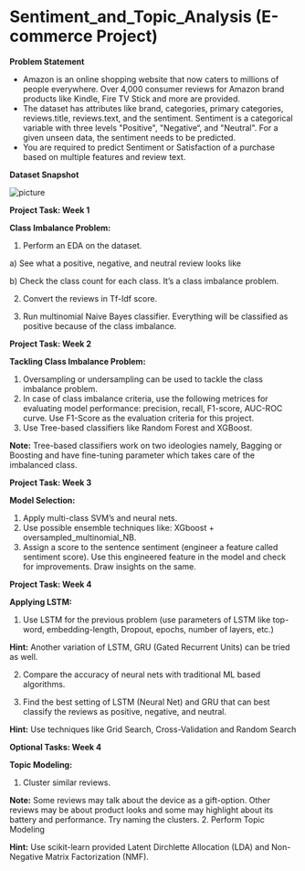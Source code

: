 # Sentiment_and_Topic_Analysis (E-commerce Project)

<b>Problem Statement</b>

*   Amazon is an online shopping website that now caters to millions of people everywhere. Over 4,000 consumer reviews for Amazon brand products like Kindle, Fire TV Stick and more are provided. 
*   The dataset has attributes like brand, categories, primary categories, reviews.title, reviews.text, and the sentiment. Sentiment is a categorical variable with three levels "Positive", "Negative“, and "Neutral". For a given unseen data, the sentiment needs to be predicted.
*   You are required to predict Sentiment or Satisfaction of a purchase based on multiple features and review text.

<b>Dataset Snapshot</b>

![picture](https://drive.google.com/uc?id=1h1pQG5ZlYAGS-lPncZUalh-duXfO1qsA)

**Project Task: Week 1**

**Class Imbalance Problem:**

1. Perform an EDA on the dataset.

  a)  See what a positive, negative, and neutral review looks like

  b)  Check the class count for each class. It’s a class imbalance problem.

2. Convert the reviews in Tf-Idf score.

3. Run multinomial Naive Bayes classifier. Everything will be classified as positive because of the class imbalance.

**Project Task: Week 2**

**Tackling Class Imbalance Problem:**

1. Oversampling or undersampling can be used to tackle the class imbalance problem. 
2. In case of class imbalance criteria, use the following metrices for evaluating model performance: precision, recall, F1-score, AUC-ROC curve. Use F1-Score as the evaluation criteria for this      project.
3. Use Tree-based classifiers like Random Forest and XGBoost.

**Note:** Tree-based classifiers work on two ideologies namely, Bagging or Boosting and have fine-tuning parameter which takes care of the imbalanced class.

**Project Task: Week 3**

**Model Selection:**

1. Apply multi-class SVM’s and neural nets.
2. Use possible ensemble techniques like: XGboost + oversampled_multinomial_NB.
3. Assign a score to the sentence sentiment (engineer a feature called sentiment score). Use this engineered feature in the model and check for improvements. Draw insights on the same.

**Project Task: Week 4**

**Applying LSTM:**

1. Use LSTM for the previous problem (use parameters of LSTM like top-word, embedding-length, Dropout, epochs, number of layers, etc.)

  **Hint:** Another variation of LSTM, GRU (Gated Recurrent Units) can be tried as well.

2. Compare the accuracy of neural nets with traditional ML based algorithms.

3. Find the best setting of LSTM (Neural Net) and GRU that can best classify the reviews as positive, negative, and neutral. 

  **Hint:** Use techniques like Grid Search, Cross-Validation and Random Search

**Optional Tasks: Week 4**

**Topic Modeling:**

1. Cluster similar reviews.

  **Note:** Some reviews may talk about the device as a gift-option. Other reviews may be about product looks and some may highlight about its battery and performance. Try naming the clusters.
2. Perform Topic Modeling

  **Hint:** Use scikit-learn provided Latent Dirchlette Allocation (LDA) and Non-Negative Matrix Factorization (NMF).
